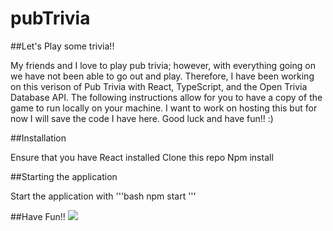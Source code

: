 # pubTrivia

##Let's Play some trivia!!

My friends and I love to play pub trivia; however, with everything going on we have not been able to go out and play. Therefore, I have been working on this verison
of Pub Trivia with React, TypeScript, and the Open Trivia Database API. The following instructions allow for you to have a copy of the game to run locally on your machine. I want to work on hosting this but for now I will save the code I have here. Good luck and have fun!! :) 


##Installation

Ensure that you have React installed
Clone this repo
Npm install

##Starting the application 

Start the application with 
  '''bash
    npm start
    '''

##Have Fun!! 
![](name-of-giphy.gif)
